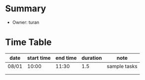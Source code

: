 # Summary
* Owner: turan

# Time Table
| date  | start time  | end time | duration  |  note |
|---|---|---|---|---|
| 08/01  | 10:00  | 11:30  | 1.5  | sample tasks  |
|   |   |   |   |   |
|   |   |   |   |   
